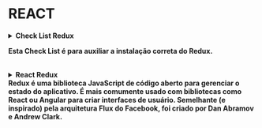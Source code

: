 #   REACT

<details>

<summary>
<strong
> Check List Redux

Esta Check List é para auxiliar a instalação correta do Redux.

</summary>

## Antes de começar:
`[ ]` Pensar como será o formato de seu estado global.
`[ ]` Pensar quais actions serão necessárias em sua aplicação.

<br/>

### Instalação:
`[ ]` npm install –save redux react-redux;
`[ ]` npm install –save @redux-devtools/extension

<br/>

### Criar dentro do diretório src:
`[ ]` Diretório redux.

<br/>

### Criar dentro do diretório redux:
`[ ]` Diretório actions.
`[ ]` Diretório reducers.
`[ ]` Arquivo index.ts.

<br/>

### Criar dentro do diretório actions:
`[ ]` Arquivo index.ts.

<br/>

### Criar dentro do diretório reducers:
`[ ]` Arquivo index.ts.

<br/>

### Criar dentro do arquivo redux/index.ts:
`[ ]` Importar o createStore.
`[ ]` Configurar o Redux DevTools.
`[ ]` Importar o rootReducer.
`[ ]` Criar e exportar a store.

<br/>

### Dentro do arquivo redux/reducers/index.ts:
`[ ]` Criar estado inicial.
`[ ]` Criar função reducer com switch retornando apenas a opção default.
`[ ]` Criar rootReducer usando o combineReducers.
`[ ]` Exportar rootReducer.

<br/>

### No arquivo ./src/main.tsx:
`[ ]` Importar a store.
`[ ]` Importar o Provider para fornecer os estados a todos os componentes encapsulados pelo <App />.

  Exemplo:

  Na importação

  ``` .
  import { Provider } from 'react-redux';
  import store from './redux'
  ```

  <br/>

  No render

  ``` .
  <Provider store={ store } >
    <App />
  </Provider>
  ```

  <br/>

  ### No arquivo redux/actions/index.ts:
`[ ]` Criar e exportar os actionTypes.
Exemplo:

  ACTIONS TYPES

``` .
  export const ADD_EMAIL = 'ADD_EMAIL';
```

`[ ]` Criar e export os actions creators necessários.
Exemplo:

  ACTIONS CREATORS

``` .
  export const addEmail = (email) => ({
    type: ADD_EMAIL,
    email,
  })
```

### Nos reducers:
`[ ]` Criar os casos para cada action criada, retornando o devido estado atualizado.

### Nos componentes que irão ler o estado:
`[ ]` Importar o hook useSelector da biblioteca react-redux.
Exemplo:

  No import

``` .
  import { useSelector } from 'react-redux';
```

  No componente antes do Render

``` .
  const rootState = useSelector((state: RootState) => state);
```

### Nos componentes que modificarão o estado:
`[ ]` Importar o hook useDispatch da biblioteca react-redux.
Exemplo:

  No import

``` .
  import { useDispatch } from 'react-redux';
```

  No componente antes do Render

``` .
  const dispatch = useDispatch();
```

</details>

<br/>

<details>

<summary
><strong
> React Redux 
<br
/>
Redux é uma biblioteca JavaScript de código aberto para gerenciar o estado do aplicativo. É mais comumente usado com bibliotecas como React ou Angular para criar interfaces de usuário. Semelhante (e inspirado) pela arquitetura Flux do Facebook, foi criado por Dan Abramov e Andrew Clark.
</summary>

<br
/>

## Primeiro passo

#### If you use npm:

``` .
npm install @reduxjs/toolkit react-redux
```

#### Or if you use Yarn:

``` .
yarn add @reduxjs/toolkit react-redux
```

### Criar uma Store

Crie um arquivo `store.js` ou `Redux/index.js` para isso:

``` .
import { configureStore } from "@reduxjs/toolkit";

import rootReducer from "./rootReducer"; // Crie os seus reducers em './reducers'

const store = configureStore({
  reducer: rootReducer,
});

export default store;

```

#### Observação

<p
> Uma "Store" é o centro do Redux, onde o estado global do aplicativo é mantido. Você precisa criar uma store que conterá o estado e o reducer (caso ainda não tenha definido).
</p>

## Segundo passo

<p
> Reducers são funções que especificam como o estado do aplicativo muda em resposta a uma ação. Você pode criar um ou mais reducers que são combinados no rootReducer, que será utilizado na criação da store. Crie uma pasta reducers na mesma pasta em que criou o arquivo store.js e crie seus reducers lá.

</p>

### Criar o Reducers

<!-- /src/provider/ThemeProvider.js -->
<p
>

> Criar um arquivo com nome: openModalProdReducer.ts

``` .
import { AnyAction } from "redux";

const initialStateModal = {
  open: null,
};

const openModalProdReducer = (state = initialStateModal, action: AnyAction) => {
  switch (action.type) {
    case "OPEN_MODAL":
      return { ...state, open: action.payload };
    case "CLOSE_MODAL":
      return { ...state, open: null };
    default:
      return state;
  }
};

export default openModalProdReducer;
```

</p>

## Terceiro passo

### Combinar reducers:

<p
> Se você tiver vários reducers, precisará combiná-los usando a função combineReducers do Redux. Isso permite que você crie um único rootReducer que será passado à função createStore.

> Exemplo de rootReducer.ts:
</p>

<p
>

``` .
import { combineReducers } from "redux";
import openModalProdReducer from "./OpenModal/OpenModalProduction";

const rootReducer = combineReducers({
  modal: openModalProdReducer,
  // Adicione outros reducers aqui, se houver
});

export default rootReducer;

```

</p>

## Quarto passo

### Conectar o Redux à aplicação React:

<p
> Agora, você precisa conectar o Redux à sua aplicação React para que os componentes possam acessar o estado global e despachar ações para alterá-lo. Isso é feito usando o componente Provider do react-redux. No arquivo `index.js` ou `main.tsx` (ou outro arquivo raiz da sua aplicação),  importe o Provider, configure a store e envolva o componente raiz da sua aplicação com ele:

</p>

<p
>

``` .
import React from "react";
import ReactDOM from "react-dom/client";
import App from "./App.tsx";

import store from "../src/Redux/store.ts";
import { Provider } from "react-redux";

import "./index.css";

ReactDOM.createRoot(document.getElementById("root")!).render(
  <React.StrictMode>
    <Provider store={store}>
      <App />
    </Provider>
  </React.StrictMode>,
);
```

</p>

## Quinto passo

### Gerar as Actions que serão usadas no Dispatch():

<p
> A action é um objeto ou uma função que envia uma ação ao reducer, o qual realizará uma alteração no estado global.

> Exemplo de um componente que retorna a lógica do estado, aqui separa estado por estado cada um deve ter o seu:

</p>

<p
>

``` .
export const openModal = (payload: any) => {
  return { type: "OPEN_MODAL", payload };
};

export const closeModal = () => {
  return { type: "CLOSE_MODAL" };
};
```

</p>

## Sexto passo

### Utilizar o estado global e despachar ações:

<p
> Agora você pode utilizar o estado global em seus componentes e despachar ações para alterá-lo. Para fazer isso, utilize os hooks useSelector e useDispatch fornecidos pelo react-redux. Importe-os e utilize-os nos componentes onde você deseja acessar ou atualizar o estado global.

> Exemplo de um componente que usa o estado global:

</p>

<p
>

``` .
import React from "react";
import { productionImages } from "../../../images/ImagesAndVideos/ImagesAndVideos";
import "./_production.sass";
import SummerModal from "../../modais/ModalBeer";

import { useSelector, useDispatch } from "react-redux";
import { openModal, closeModal } from "../../../Redux/modalActions"; // Importe os criadores de ação corretamente

const Production: React.FC = () => {
  const modalOpen = useSelector((state: any) => state.modal.open);
  const dispatch = useDispatch();

  const imageClick = (event: React.MouseEvent<HTMLDivElement>) => {
    const { accessKey } = event.currentTarget.dataset;
    if (accessKey) {
      dispatch(openModal(accessKey)); // Dispatch da ação 'openModal'
    }
  };

  const imagesVerify = productionImages.filter((img) => img.image !== "");

  const handleCloseModal = () => {
    dispatch(closeModal()); // Dispatch da ação 'closeModal'
  };

  return (
    <div id="firstDivProduction">
      {imagesVerify &&
        imagesVerify.map((img, index) => (
          <div
            key={`${img.id}-${index}`}
            className={`imagemProduction img-${img.id}-${index}`}
            onClick={imageClick}
            data-access-key={img.name}
          >
            <img
              className="imgProduction"
              src={img.image}
              alt={`Imagem da cerveja ${img.name}`}
            />
          </div>
        ))}
      {modalOpen && (
        <SummerModal
          beer={modalOpen}
          open={true}
          handleClose={handleCloseModal}
        />
      )}
    </div>
  );
};

export default Production;
```

</p>

</details>
